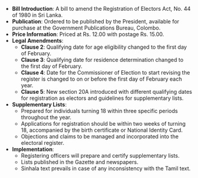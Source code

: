 - **Bill Introduction**: A bill to amend the Registration of Electors Act, No. 44 of 1980 in Sri Lanka.
- **Publication**: Ordered to be published by the President, available for purchase at the Government Publications Bureau, Colombo.
- **Price Information**: Priced at Rs. 12.00 with postage Rs. 15.00.
- **Legal Amendments**:
  - **Clause 2**: Qualifying date for age eligibility changed to the first day of February.
  - **Clause 3**: Qualifying date for residence determination changed to the first day of February.
  - **Clause 4**: Date for the Commissioner of Election to start revising the register is changed to on or before the first day of February each year.
  - **Clause 5**: New section 20A introduced with different qualifying dates for registration as electors and guidelines for supplementary lists.
- **Supplementary Lists**:
  - Prepared for individuals turning 18 within three specific periods throughout the year.
  - Applications for registration should be within two weeks of turning 18, accompanied by the birth certificate or National Identity Card.
  - Objections and claims to be managed and incorporated into the electoral register.
- **Implementation**:
  - Registering officers will prepare and certify supplementary lists.
  - Lists published in the Gazette and newspapers.
  - Sinhala text prevails in case of any inconsistency with the Tamil text.
